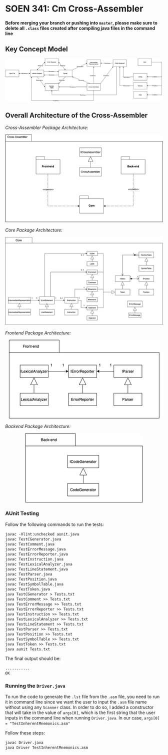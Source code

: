 
# SOEN 341: Cm Cross-Assembler

#### Before merging your branch or pushing into `master`, please make sure to delete all `.class` files created after compiling java files in the command line

## Key Concept Model
<p align="center">
<img src="https://github.com/auvigoo20/SOEN341/blob/master/diagrams/KeyConcept.png" />
</p>

## Overall Architecture of the Cross-Assembler

_Cross-Assembler Package Architecture:_

<p align="center">
<img src="https://github.com/auvigoo20/SOEN341/blob/master/diagrams/CrossAssembler_package.png" />
</p>

_Core Package Architecture:_

<p align="center">
<img src="https://github.com/auvigoo20/SOEN341/blob/master/diagrams/Core_package.png" />
</p>

_Frontend Package Architecture:_

<p align="center">
<img src="https://github.com/auvigoo20/SOEN341/blob/master/diagrams/Frontend_package.png" />
</p>

_Backend Package Architecture:_

<p align="center">
<img src="https://github.com/auvigoo20/SOEN341/blob/master/diagrams/Backend_package.png" />
</p>


### **AUnit Testing**  


Follow the following commands to run the tests: 

```
javac -Xlint:unchecked aunit.java
javac TestCGenerator.java
javac TestComment.java
javac TestErrorMessage.java
javac TestErrorReporter.java
javac TestInstruction.java
javac TestLexicalAnalyzer.java
javac TestLineStatement.java
javac TestParser.java
javac TestPosition.java
javac TestSymbolTable.java
javac TestToken.java
java TestCGenerator > Tests.txt
java TestComment >> Tests.txt
java TestErrorMessage >> Tests.txt
java TestErrorReporter >> Tests.txt
java TestInstruction >> Tests.txt
java TestLexicalAnalyzer >> Tests.txt
java TestLineStatement >> Tests.txt
java TestParser >> Tests.txt
java TestPosition >> Tests.txt
java TestSymbolTable >> Tests.txt
java TestToken >> Tests.txt
java aunit Tests.txt
```

The final output should be:

```
...........
OK
```

### Running the `Driver.java`
To run the code to generate the `.lst` file from the `.asm` file, you need to run it in command line since we want the user to input the `.asm` file name
without using any `Scanner` class. In order to do so, I added a constructor that will take in the value of `args[0]`, which is the first string that the user inputs in the command line when running `Driver.java`. In our case, `args[0] = "TestInherentMnemonics.asm"`

Follow these steps:

```
javac Driver.java
java Driver TestInherentMnemonics.asm
```
